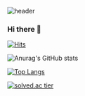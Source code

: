 ![header](https://capsule-render.vercel.app/api?color=FFE08C&height=300&type=waving&text=Hwang%20Dahui&fontAlignY=50&descAlignY=90&rotate=0&animation=fadeIn)


### Hi there 👋

[![Hits](https://hits.seeyoufarm.com/api/count/incr/badge.svg?url=https%3A%2F%2Fgithub.com%2Fekgml3765%2Fhit-counter&count_bg=%2362665E&title_bg=%23D772D1&icon=pocket.svg&icon_color=%23FFFFFF&title=hits&edge_flat=false)](https://hits.seeyoufarm.com)

![Anurag's GitHub stats](https://github-readme-stats.vercel.app/api?username=ekgml3765&show_icons=true&theme=radical)

[![Top Langs](https://github-readme-stats.vercel.app/api/top-langs/?username=ekgml3765&layout=compact)](https://github.com/anuraghazra/github-readme-stats)

[![solved.ac tier](http://mazassumnida.wtf/api/generate_badge?boj={ekgml3765})](https://solved.ac/{ekgml3765})
